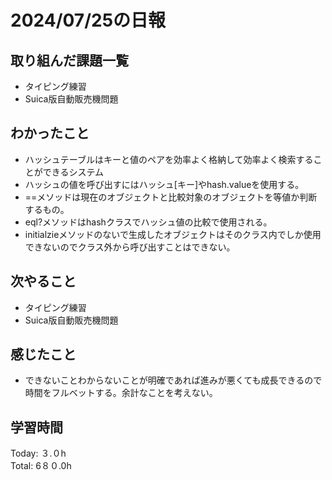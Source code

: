 # 2024/07/25の日報
## 取り組んだ課題一覧
* タイピング練習
* Suica版自動販売機問題
## わかったこと
* ハッシュテーブルはキーと値のペアを効率よく格納して効率よく検索することができるシステム
* ハッシュの値を呼び出すにはハッシュ[キー]やhash.valueを使用する。
* ==メソッドは現在のオブジェクトと比較対象のオブジェクトを等値か判断するもの。
* eql?メソッドはhashクラスでハッシュ値の比較で使用される。
* initialzieメソッドのないで生成したオブジェクトはそのクラス内でしか使用できないのでクラス外から呼び出すことはできない。
## 次やること
* タイピング練習
* Suica版自動販売機問題
## 感じたこと
* できないことわからないことが明確であれば進みが悪くても成長できるので時間をフルベットする。余計なことを考えない。
## 学習時間
Today: ３.０h<br>
Total: 6８０.0h
